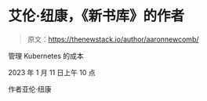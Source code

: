 # 艾伦·纽康，《新书库》的作者

> 原文：<https://thenewstack.io/author/aaronnewcomb/>

管理 Kubernetes 的成本

2023 年 1 月 11 日上午 10 点

作者亚伦·纽康